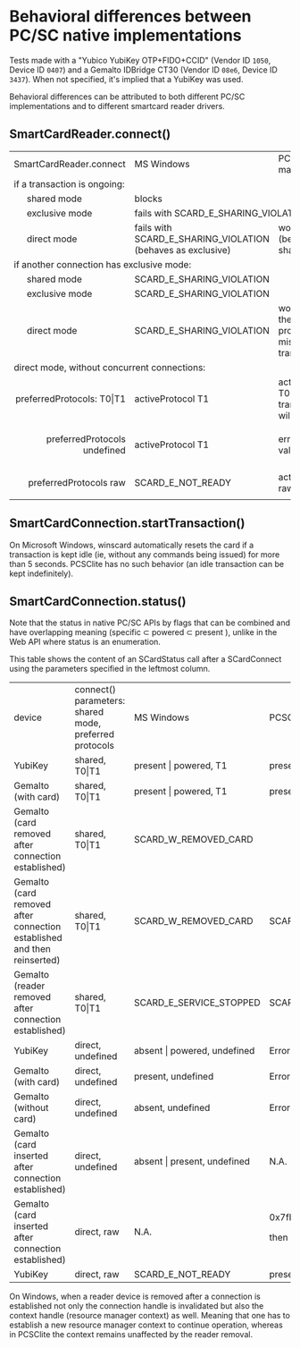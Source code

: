 # Behavioral differences between PC/SC native implementations

Tests made with a "Yubico YubiKey OTP+FIDO+CCID" (Vendor ID `1050`, Device ID `0407`) and a Gemalto IDBridge CT30 (Vendor ID `08e6`, Device ID `3437`). When not specified, it's implied that a YubiKey was used.

Behavioral differences can be attributed to both different PC/SC implementations and to different smartcard reader drivers.


## SmartCardReader.connect()


<table>
  <tr>
   <td colspan="2">SmartCardReader.connect
   </td>
   <td>MS Windows
   </td>
   <td>PCSClite macOS
   </td>
  </tr>
  <tr>
   <td colspan="4">if a transaction is ongoing:
   </td>
  </tr>
  <tr>
   <td>
   </td>
   <td>shared mode
   </td>
   <td colspan="2">blocks
   </td>
  </tr>
  <tr>
   <td>
   </td>
   <td>exclusive mode
   </td>
   <td colspan="2">fails with SCARD_E_SHARING_VIOLATION
   </td>
  </tr>
  <tr>
   <td>
   </td>
   <td>direct mode
   </td>
   <td>fails with SCARD_E_SHARING_VIOLATION (behaves as exclusive)
   </td>
   <td>works (behaves as shared)
   </td>
  </tr>
  <tr>
   <td colspan="4">if another connection has exclusive mode:
   </td>
  </tr>
  <tr>
   <td>
   </td>
   <td>shared mode
   </td>
   <td colspan="2">SCARD_E_SHARING_VIOLATION
   </td>
  </tr>
  <tr>
   <td>
   </td>
   <td>exclusive mode
   </td>
   <td colspan="2">SCARD_E_SHARING_VIOLATION
   </td>
  </tr>
  <tr>
   <td>
   </td>
   <td>direct mode
   </td>
   <td>SCARD_E_SHARING_VIOLATION
   </td>
   <td>works, but there's a protocol mismatch on transmission
   </td>
  </tr>
  <tr>
   <td colspan="4">direct mode, without concurrent connections:
   </td>
  </tr>
  <tr>
   <td colspan="2"><p style="text-align: right">
preferredProtocols: T0|T1</p>

   </td>
   <td>activeProtocol T1
   </td>
   <td>activeProtocol T0|T1 (ie, transmitting will fail)
   </td>
  </tr>
  <tr>
   <td colspan="2"><p style="text-align: right">
preferredProtocols undefined</p>

   </td>
   <td>activeProtocol T1
   </td>
   <td>error "invalid value given"
   </td>
  </tr>
  <tr>
   <td colspan="2"><p style="text-align: right">
preferredProtocols raw</p>

   </td>
   <td>SCARD_E_NOT_READY
   </td>
   <td>activeProtocol raw
   </td>
  </tr>
</table>



## SmartCardConnection.startTransaction()

On Microsoft Windows, winscard automatically resets the card if a transaction is kept idle (ie, without any commands being issued) for more than 5 seconds. PCSClite has no such behavior (an idle transaction can be kept indefinitely).


## SmartCardConnection.status()

Note that the status in native PC/SC APIs by flags that can be combined and have overlapping meaning (specific ⊂ powered ⊂ present ), unlike in the Web API where status is an enumeration.

This table shows the content of an SCardStatus call after a SCardConnect using the parameters specified in the leftmost column.


<table>
  <tr>
   <td>device
   </td>
   <td>connect() parameters: shared mode, preferred protocols
   </td>
   <td>MS Windows
   </td>
   <td>PCSClite macOS
   </td>
  </tr>
  <tr>
   <td>YubiKey
   </td>
   <td>shared, T0|T1
   </td>
   <td>present | powered, T1
   </td>
   <td>present | powered | specific, T1
   </td>
  </tr>
  <tr>
   <td>Gemalto (with card)
   </td>
   <td>shared, T0|T1
   </td>
   <td>present | powered, T1
   </td>
   <td>present | powered | specific, T1
   </td>
  </tr>
  <tr>
   <td>Gemalto (card removed after connection established)
   </td>
   <td>shared, T0|T1
   </td>
   <td colspan="2">SCARD_W_REMOVED_CARD
   </td>
  </tr>
  <tr>
   <td>Gemalto (card removed after connection established and then reinserted)
   </td>
   <td>shared, T0|T1
   </td>
   <td>SCARD_W_REMOVED_CARD
   </td>
   <td>SCARD_W_RESET_CARD
   </td>
  </tr>
  <tr>
   <td>Gemalto (reader removed after connection established)
   </td>
   <td>shared, T0|T1
   </td>
   <td>SCARD_E_SERVICE_STOPPED
   </td>
   <td>SCARD_E_READER_UNAVAILABLE
   </td>
  </tr>
  <tr>
   <td>YubiKey
   </td>
   <td>direct, undefined
   </td>
   <td>absent | powered, undefined
   </td>
   <td>Error: invalid value
   </td>
  </tr>
  <tr>
   <td>Gemalto (with card)
   </td>
   <td>direct, undefined
   </td>
   <td>present, undefined
   </td>
   <td>Error: invalid value
   </td>
  </tr>
  <tr>
   <td>Gemalto (without card)
   </td>
   <td>direct, undefined
   </td>
   <td>absent, undefined
   </td>
   <td>Error: invalid value
   </td>
  </tr>
  <tr>
   <td>Gemalto (card inserted after connection established)
   </td>
   <td>direct, undefined
   </td>
   <td>absent | present, undefined
   </td>
   <td>N.A.
   </td>
  </tr>
  <tr>
   <td>Gemalto (card inserted after connection established)
   </td>
   <td>direct, raw
   </td>
   <td>N.A.
   </td>
   <td>0x7fb7, raw
<p>
then SCARD_W_RESET_CARD
   </td>
  </tr>
  <tr>
   <td>YubiKey
   </td>
   <td>direct, raw
   </td>
   <td>SCARD_E_NOT_READY
   </td>
   <td>present | powered | specific, raw
   </td>
  </tr>
</table>


On Windows, when a reader device is removed after a connection is established not only the connection handle is invalidated but also the context handle (resource manager context) as well. Meaning that one has to establish a new resource manager context to continue operation, whereas in PCSClite the context remains unaffected by the reader removal.

